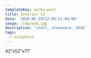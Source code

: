 ```yaml
---
templateKey: works-post
title: Interior IV
date: '2018-06-29T12:09:51-04:00'
image: /img/ws6.jpg
description: 'steel, stoneware. 2018'
tags:
  - sculpture
---
```

42"x52"x71"
